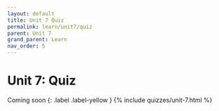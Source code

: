 ```yaml
---
layout: default
title: Unit 7 Quiz
permalink: learn/unit7/quiz
parent: Unit 7
grand_parent: Learn
nav_order: 5
---
```


# Unit 7: Quiz

Coming soon
{: .label .label-yellow }
{% include quizzes/unit-7.html %}

